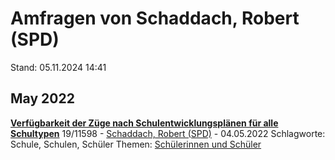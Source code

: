 # Amfragen von Schaddach, Robert (SPD)

Stand: 05.11.2024 14:41

## May 2022
**[Verfügbarkeit der Züge nach Schulentwicklungsplänen für alle Schultypen](https://pardok.parlament-berlin.de/starweb/adis/citat/VT/19/SchrAnfr/S19-11598.pdf)**
19/11598 - [Schaddach, Robert (SPD)](autor_schaddach_robert_spd.md) - 04.05.2022
Schlagworte: Schule, Schulen, Schüler
Themen: [Schülerinnen und Schüler](thema_schuelerinnen_und_schueler.md)

